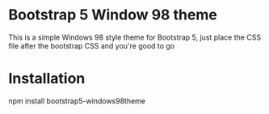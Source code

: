 # Bootstrap 5 Window 98 theme

This is a simple Windows 98 style theme for Bootstrap 5, just place the CSS file after the bootstrap CSS and you're good to go

# Installation

npm install bootstrap5-windows98theme